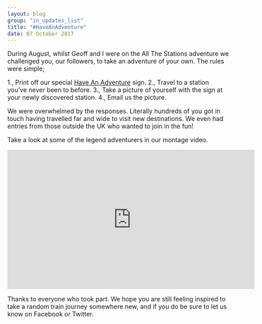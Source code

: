 ```yaml
---
layout: blog
group: "in_updates_list"
title: "#HaveAnAdventure"
date: 07 October 2017
---
```


During August, whilst Geoff and I were on the All The Stations adventure we challenged you, our followers, to take an adventure of your own. The rules were simple; 

1., Print off our special [Have An Adventure](http://allthestations.co.uk/static/pdf/adventure.pdf) sign. 2., Travel to a station you’ve never been to before. 3., Take a picture of yourself with the sign at your newly discovered station. 4., Email us the picture.  

We were overwhelmed by the responses. Literally hundreds of you got in touch having travelled far and wide to visit new destinations. We even had entries from those outside the UK who wanted to join in the fun! 

Take a look at some of the legend adventurers in our montage video. 

<iframe width="560" height="315" src="https://www.youtube.com/embed/tMxg7EZPt5M" frameborder="0" allowfullscreen></iframe>

Thanks to everyone who took part. We hope you are still feeling inspired to take a random train journey somewhere new, and if you do be sure to let us know on Facebook or Twitter. 

